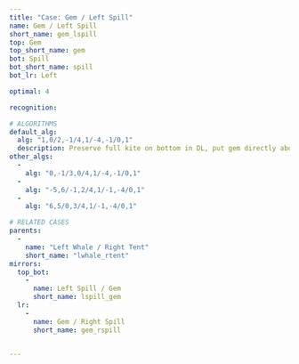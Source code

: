 ```yaml
---
title: "Case: Gem / Left Spill"
name: Gem / Left Spill
short_name: gem_lspill
top: Gem
top_short_name: gem
bot: Spill
bot_short_name: spill
bot_lr: Left

optimal: 4

recognition:

# ALGORITHMS
default_alg:
  alg: "1,0/2,-1/4,1/-4,-1/0,1"
  description: Preserve full kite on bottom in DL, put gem directly above isolated corner on bottom (in this case, in UFR/DFR).
other_algs:
  -
    alg: "0,-1/3,0/4,1/-4,-1/0,1"
  -
    alg: "-5,6/-1,2/4,1/-1,-4/0,1"
  -
    alg: "6,5/0,3/4,1/-1,-4/0,1"

# RELATED CASES
parents:
  -
    name: "Left Whale / Right Tent"
    short_name: "lwhale_rtent"
mirrors:
  top_bot:
    -
      name: Left Spill / Gem
      short_name: lspill_gem
  lr:
    -
      name: Gem / Right Spill
      short_name: gem_rspill


---
```


